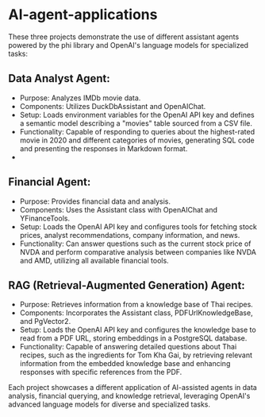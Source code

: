 # AI-agent-applications

These three projects demonstrate the use of different assistant agents powered by the phi library and OpenAI's language models for specialized tasks:

## Data Analyst Agent:

- Purpose: Analyzes IMDb movie data.
- Components: Utilizes DuckDbAssistant and OpenAIChat.
- Setup: Loads environment variables for the OpenAI API key and defines a semantic model describing a "movies" table sourced from a CSV file.
- Functionality: Capable of responding to queries about the highest-rated movie in 2020 and different categories of movies, generating SQL code and presenting the responses in Markdown format.
- 
## Financial Agent:

- Purpose: Provides financial data and analysis.
- Components: Uses the Assistant class with OpenAIChat and YFinanceTools.
- Setup: Loads the OpenAI API key and configures tools for fetching stock prices, analyst recommendations, company information, and news.
- Functionality: Can answer questions such as the current stock price of NVDA and perform comparative analysis between companies like NVDA and AMD, utilizing all available financial tools.
  
## RAG (Retrieval-Augmented Generation) Agent:

- Purpose: Retrieves information from a knowledge base of Thai recipes.
- Components: Incorporates the Assistant class, PDFUrlKnowledgeBase, and PgVector2.
- Setup: Loads the OpenAI API key and configures the knowledge base to read from a PDF URL, storing embeddings in a PostgreSQL database.
- Functionality: Capable of answering detailed questions about Thai recipes, such as the ingredients for Tom Kha Gai, by retrieving relevant information from the embedded knowledge base and enhancing responses with specific references from the PDF.
  
Each project showcases a different application of AI-assisted agents in data analysis, financial querying, and knowledge retrieval, leveraging OpenAI's advanced language models for diverse and specialized tasks.





